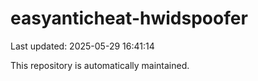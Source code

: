 # easyanticheat-hwidspoofer

Last updated: 2025-05-29 16:41:14

This repository is automatically maintained.

